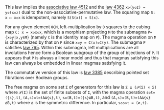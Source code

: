 This law implies the [associative law 4512](https://teorth.github.io/equational_theories/implications/?4512) and the [law 4362](https://teorth.github.io/equational_theories/implications/?4362) `x◇(y◇z) = y◇(x◇z)` dual to the non-associative-permutative law.  The squaring map `S: x ↦ x◇x` is idempotent, namely `S(S(x)) = S(x)`.

For any given element `0∈M`, left-multiplication by `0` squares to the cubing map `C: x ↦ x◇x◇x`, which is a morphism projecting `M` to the submagma `P={x◇y|x,y∈M}` (namely `C` is the identity map on `P`).  The magma operation on `M` is characterized by that on `P` since `x◇y = C(x)◇C(y)`.  The submagma `P` satisfies [law 765](https://teorth.github.io/equational_theories/implications/?765).  Within this submagma, left multiplications are all involutions hence form a Boolean subgroup of the group of bijections of `P`.  It appears that `P` is always a linear model and thus that magmas satisfying this law can always be embedded in linear magmas satisfying it.

The commutative version of this law is [law 3385](https://teorth.github.io/equational_theories/implications/?3385) describing pointed set fibrations over Boolean groups.

The free magma on some set `Σ` of generators for this law is `Σ ⊔ (𝒫(Σ) × Σ)` where `𝒫(Σ)` is the set of finite subsets of `Σ`, with the magma operation `s◇t=({s},t)`, `(A,s)◇t=(A∆{s},t)`, `s◇(B,t)=({s}∆B,t)`, and `(A,s)◇(B,t)=(A∆{s}∆B,t)` where `∆` is the symmetric difference.  In particular, `s◇s◇t = (∅,t)`.
